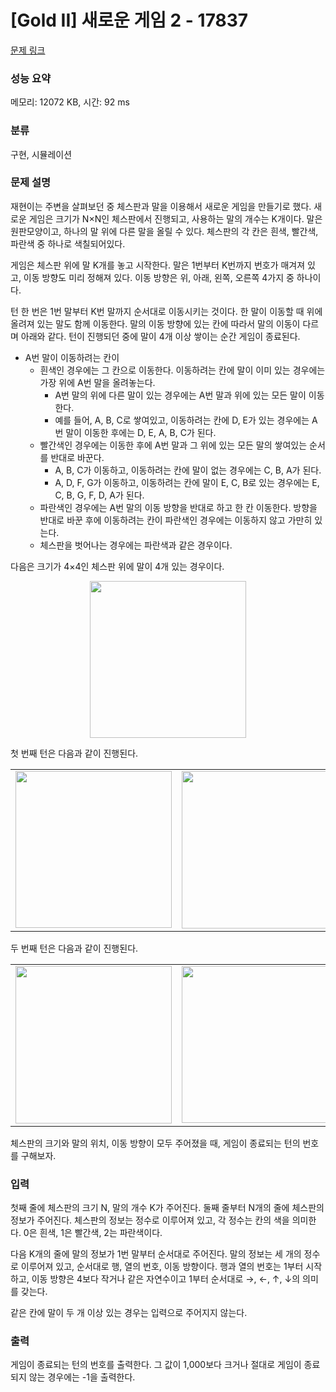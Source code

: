 # [Gold II] 새로운 게임 2 - 17837 

[문제 링크](https://www.acmicpc.net/problem/17837) 

### 성능 요약

메모리: 12072 KB, 시간: 92 ms

### 분류

구현, 시뮬레이션

### 문제 설명

<p>재현이는 주변을 살펴보던 중 체스판과 말을 이용해서 새로운 게임을 만들기로 했다. 새로운 게임은 크기가 N×N인 체스판에서 진행되고, 사용하는 말의 개수는 K개이다. 말은 원판모양이고, 하나의 말 위에 다른 말을 올릴 수 있다. 체스판의 각 칸은 흰색, 빨간색, 파란색 중 하나로 색칠되어있다.</p>

<p>게임은 체스판 위에 말 K개를 놓고 시작한다. 말은 1번부터 K번까지 번호가 매겨져 있고, 이동 방향도 미리 정해져 있다. 이동 방향은 위, 아래, 왼쪽, 오른쪽 4가지 중 하나이다.</p>

<p>턴 한 번은 1번 말부터 K번 말까지 순서대로 이동시키는 것이다. 한 말이 이동할 때 위에 올려져 있는 말도 함께 이동한다. 말의 이동 방향에 있는 칸에 따라서 말의 이동이 다르며 아래와 같다. 턴이 진행되던 중에 말이 4개 이상 쌓이는 순간 게임이 종료된다.</p>

<ul>
	<li>A번 말이 이동하려는 칸이
	<ul>
		<li>흰색인 경우에는 그 칸으로 이동한다. 이동하려는 칸에 말이 이미 있는 경우에는 가장 위에 A번 말을 올려놓는다.
		<ul>
			<li>A번 말의 위에 다른 말이 있는 경우에는 A번 말과 위에 있는 모든 말이 이동한다.</li>
			<li>예를 들어, A, B, C로 쌓여있고, 이동하려는 칸에 D, E가 있는 경우에는 A번 말이 이동한 후에는 D, E, A, B, C가 된다.</li>
		</ul>
		</li>
		<li>빨간색인 경우에는 이동한 후에 A번 말과 그 위에 있는 모든 말의 쌓여있는 순서를 반대로 바꾼다.
		<ul>
			<li>A, B, C가 이동하고, 이동하려는 칸에 말이 없는 경우에는 C, B, A가 된다.</li>
			<li>A, D, F, G가 이동하고, 이동하려는 칸에 말이 E, C, B로 있는 경우에는 E, C, B, G, F, D, A가 된다.</li>
		</ul>
		</li>
		<li>파란색인 경우에는 A번 말의 이동 방향을 반대로 하고 한 칸 이동한다. 방향을 반대로 바꾼 후에 이동하려는 칸이 파란색인 경우에는 이동하지 않고 가만히 있는다.</li>
		<li>체스판을 벗어나는 경우에는 파란색과 같은 경우이다.</li>
	</ul>
	</li>
</ul>

<p>다음은 크기가 4×4인 체스판 위에 말이 4개 있는 경우이다.</p>

<p style="text-align: center;"><img alt="" src="https://upload.acmicpc.net/0aec7e3d-e8f5-428a-bebc-6a0fd514b387/-/preview/" style="width: 250px; height: 251px;"></p>

<p>첫 번째 턴은 다음과 같이 진행된다.</p>

<div class="table-responsive">
<table class="table table-bordered" style="width: 100%;">
	<tbody>
		<tr>
			<td style="width: 25%; text-align: center;"><img alt="" src="https://upload.acmicpc.net/46796304-b486-4420-9d2c-ea49e2d5665b/-/preview/" style="width: 250px; height: 251px;"></td>
			<td style="width: 25%; text-align: center;"><img alt="" src="https://upload.acmicpc.net/04643ced-fdfd-46f5-a07e-374704dbb1c5/-/preview/" style="width: 250px; height: 252px;"></td>
			<td style="width: 25%; text-align: center;"><img alt="" src="https://upload.acmicpc.net/46f4bfab-841b-41c8-842e-56027816f846/-/preview/" style="width: 250px; height: 251px;"></td>
			<td style="width: 25%; text-align: center;"><img alt="" src="https://upload.acmicpc.net/fcccf76c-9431-4ff5-8a05-7dbd2feff142/-/preview/" style="width: 250px; height: 251px;"></td>
		</tr>
	</tbody>
</table>
</div>

<p>두 번째 턴은 다음과 같이 진행된다.</p>

<div class="table-responsive">
<table class="table table-bordered" style="width: 100%;">
	<tbody>
		<tr>
			<td style="width: 25%; text-align: center;"><img alt="" src="https://upload.acmicpc.net/36568153-8c2a-4fe9-b45f-72036c97f5aa/-/preview/" style="width: 250px; height: 252px;"></td>
			<td style="width: 25%; text-align: center;"><img alt="" src="https://upload.acmicpc.net/babead43-4acc-425d-917a-54dcc6f45414/-/preview/" style="width: 250px; height: 251px;"></td>
			<td style="width: 25%; text-align: center;"><img alt="" src="https://upload.acmicpc.net/1edd5ed8-0f4c-4c6d-b304-3b7642f42c6f/-/preview/" style="width: 250px; height: 251px;"></td>
			<td style="width: 25%; text-align: center;"><img alt="" src="https://upload.acmicpc.net/028a5dd2-5524-4475-8439-9e7794e28ee4/-/preview/" style="width: 250px; height: 252px;"></td>
		</tr>
	</tbody>
</table>
</div>

<p>체스판의 크기와 말의 위치, 이동 방향이 모두 주어졌을 때, 게임이 종료되는 턴의 번호를 구해보자.</p>

### 입력 

 <p>첫째 줄에 체스판의 크기 N, 말의 개수 K가 주어진다. 둘째 줄부터 N개의 줄에 체스판의 정보가 주어진다. 체스판의 정보는 정수로 이루어져 있고, 각 정수는 칸의 색을 의미한다. 0은 흰색, 1은 빨간색, 2는 파란색이다.</p>

<p>다음 K개의 줄에 말의 정보가 1번 말부터 순서대로 주어진다. 말의 정보는 세 개의 정수로 이루어져 있고, 순서대로 행, 열의 번호, 이동 방향이다. 행과 열의 번호는 1부터 시작하고, 이동 방향은 4보다 작거나 같은 자연수이고 1부터 순서대로 →, ←, ↑, ↓의 의미를 갖는다.</p>

<p>같은 칸에 말이 두 개 이상 있는 경우는 입력으로 주어지지 않는다.</p>

### 출력 

 <p>게임이 종료되는 턴의 번호를 출력한다. 그 값이 1,000보다 크거나 절대로 게임이 종료되지 않는 경우에는 -1을 출력한다.</p>

